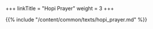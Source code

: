 +++
linkTitle = "Hopi Prayer"
weight = 3
+++

{{% include "/content/common/texts/hopi_prayer.md" %}}
